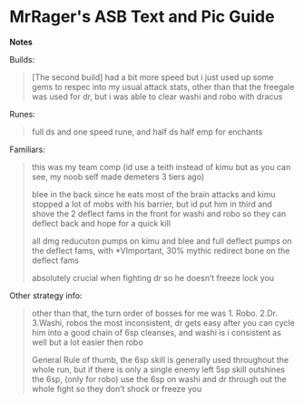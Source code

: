 # MrRager's ASB Text and Pic Guide

**Notes**

Builds:

> [The second build] had a bit more speed but i just used up some gems to respec into my usual attack stats, other than that the freegale was used for dr, but i was able to clear washi and robo with dracus

Runes:

> full ds and one speed rune, and half ds half emp for enchants

Familiars:

> this was my team comp (id use a teith instead of kimu but as you can see, my noob self made demeters 3 tiers ago)
> 
> blee in the back since he eats most of the brain attacks and kimu stopped a lot of mobs with his barrier, but id put him in third and shove the 2 deflect fams in the front for washi and robo so they can deflect back and hope for a quick kill
> 
> all dmg reducuton pumps on kimu and blee and full deflect pumps on the deflect fams, with *VImportant, 30% mythic redirect bone on the deflect fams
> 
> absolutely crucial when fighting dr so he doesn’t  freeze lock you

Other strategy info:

> other than that, the turn order of bosses for me was 1. Robo. 2.Dr. 3.Washi, robos the most inconsistent, dr gets easy after you can cycle him into a good chain of 6sp cleanses, and washi is i consistent as well but a lot easier then robo
> 
> General Rule of thumb, the 6sp skill is generally used throughout the whole run, but if there is only a single enemy left 5sp skill outshines the 6sp, (only for robo) use the 6sp on washi  and dr through out the whole fight so they don’t shock or freeze you
